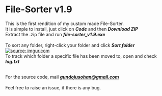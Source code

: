 # File-Sorter v1.9

This is the first rendition of my custom made File-Sorter.<br> 
It is simple to install, just click on <b><i>Code</b></i> and then <b><i>Download ZIP</b></i><br> 
Extract the .zip file and run <b><i>file-sorter_v1.9.exe</b></i>
<br><br>
To sort any folder, right-click your folder and click <b><i>Sort folder</b></i><br>
<a href="https://imgur.com/jKwuqbt"><img src="https://i.imgur.com/jKwuqbt.png" title="source: imgur.com" /></a><br>
To track which folder a specific file has been moved to, open and check <b><i>log.txt</b></i>

<br>For the source code, mail <i><b>gundojusohan@gmail.com</b></i><br>
<br>Feel free to raise an issue, if there is any bug.
